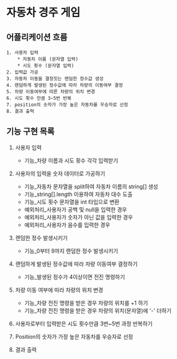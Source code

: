 # 자동차 경주 게임

## 어플리케이션 흐름
    1. 사용자 입력 
        * 자동차 이름 (문자열 입력)
        * 시도 횟수 (문자열 입력)
    2. 입력값 가공
    3. 자동차 이동을 결정짓는 랜덤한 정수값 생성
    4. 랜덤하게 발생된 정수값에 따라 차량의 이동여부 결정
    5. 차량 이동여부에 따른 차량의 위치 변경
    6. 시도 횟수 만큼 3~5번 반복
    7. position의 숫자가 가장 높은 자동차를 우승자로 선정
    8. 결과 출력

## 기능 구현 목록

1. 사용자 입력
    * 기능_차량 이름과 시도 횟수 각각 입력받기

2. 사용자의 입력을 숫자 데이터로 가공하기
    * 기능_자동차 문자열을 split하여 자동차 이름의 string[] 생성
    * 기능_string[].length 이용하여 자동차 대수 도출
    * 기능_시도 횟수 문자열을 int 타입으로 변환
    * 예외처리_사용자가 공백 및 null을 입력한 경우
    * 예외처리_사용자가 숫자가 아닌 값을 입력한 경우
    * 예외처리_사용자가 음수를 입력한 경우
    
3. 랜덤한 정수 발생시키기
    * 기능_0부터 9까지 랜덤한 정수 발생시키기

4. 랜덤하게 발생된 정수값에 따라 차량 이동여부 결정하기
    * 기능_발생된 정수가 4이상이면 전진 명령하기

5. 차량 이동 여부에 따라 차량의 위치 변경
    * 기능_차량 전진 명령을 받은 경우 차량의 위치를 +1 하기
    * 기능_차량 전진 명령을 받은 경우 차량의 위치(문자열)에 '-' 더하기
    
6. 사용자로부터 입력받은 시도 횟수만큼 3번~5번 과정 반복하기

7. Position의 숫자가 가장 높은 자동차를 우승자로 선정

8. 결과 출력